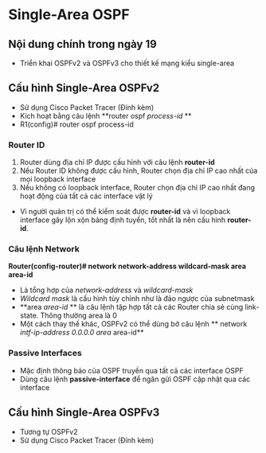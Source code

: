 # Single-Area OSPF

## Nội dung chính trong ngày 19

- Triển khai OSPFv2 và OSPFv3 cho thiết kế mạng kiểu single-area

## Cấu hình Single-Area OSPFv2
- Sử dụng Cisco Packet Tracer (Đính kèm)
- Kích hoạt bằng câu lệnh **router ospf *process-id* **
 - R1(config)# router ospf process-id
### Router ID
1. Router dùng địa chỉ IP được cấu hình với câu lệnh **router-id**
2. Nếu Router ID không được cấu hình, Router chọn địa chỉ IP cao nhất của mọi loopback interface
3. Nếu không có loopback interface, Router chọn địa chỉ IP cao nhất đang hoạt động của tất cả các interface vật lý
- Vì người quản trị có thể kiểm soát được **router-id** và vì loopback interface gây lộn xộn bảng định tuyến, tốt nhất là nên cấu hình **router-id**.
### Câu lệnh Network
**Router(config-router)# network network-address wildcard-mask area area-id**
- Là tổng hợp của *network-address* và *wildcard-mask*
- *Wildcard mask* là cấu hình tùy chỉnh như là đảo ngược của subnetmask
- **area *area-id* ** là câu lệnh tập hợp tất cả các Router chia sẻ cùng link-state. Thông thường area là 0
- Một cách thay thế khác, OSPFv2 có thể dùng bở câu lệnh ** network *intf-ip-address* *0.0.0.0 area* area-id**
### Passive Interfaces
- Mặc định thông báo của OSPF truyền qua tất cả các interface OSPF
- Dùng câu lệnh **passive-interface** để ngăn gửi OSPF cập nhật qua các interface

## Cấu hình Single-Area OSPFv3
- Tương tự OSPFv2
- Sử dụng Cisco Packet Tracer (Đính kèm)